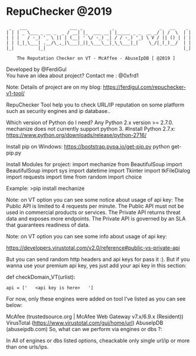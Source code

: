 # RepuChecker @2019


	 _   ___                ___ _           _                 _   __    _ 
	| | | _ \___ _ __ _  _ / __| |_  ___ __| |_____ _ _  __ _/ | /  \  | |
	| | |   / -_) '_ \ || | (__| ' \/ -_) _| / / -_) '_| \ V / || () | | |
	| | |_|_\___| .__/\_,_|\___|_||_\___\__|_\_\___|_|    \_/|_(_)__/  | |
	|_|         |_|                                                    |_|
		
		The Reputation Checker on VT - McAffee - AbuseIpDB [ @2019 ]

Developed by @FerdiGul  
You have an idea about project? Contact me : @0xfrd1

Note: Details of project are on my blog: https://ferdigul.com/repuchecker-v1-tool/

RepuChecker Tool help you to check URL/IP reputation on some platform such as security engines and ip database..




Which version of Python do I need?
Any Python 2.x version >= 2.7.0. mechanize does not currently support python 3.
#Install Python 2.7.x: https://www.python.org/downloads/release/python-2716/


Install pip on Windows:
	https://bootstrap.pypa.io/get-pip.py
	python get-pip.py
	

Install Modules for project:
	import mechanize
	from BeautifulSoup import BeautifulSoup
	import sys
	import datetime
	import Tkinter
	import tkFileDialog
	import requests
	import time
	from random import choice
	
Example: >pip install mechanize

Note: on VT option you can see some notice about usage of api key: 
	The Public API is limited to 4 requests per minute.
	The Public API must not be used in commercial products or services.
	The Private API returns 
	threat data and exposes more endpoints.
	The Private API is governed by an SLA that guarantees readiness of data.
	

Note: on VT option you can see some info about usage of api key: 

https://developers.virustotal.com/v2.0/reference#public-vs-private-api

But you can send random http headers and api keys for pass it :). But if you wanna use your premium api key, yes just add your api key in this section:

def checkDomain_VT(urlist):

	api = ['   <api key is here>   ']

For now, only these engines were added on tool I’ve listed as you can see below:

McAfee (trustedsource.org | McAfee Web Gateway v7.x/6.9.x (Resident))
VirusTotal (https://www.virustotal.com/gui/home/url)
AbuseIpDB (abuseipdb.com)
So, what can we perform via engines or dbs ?:

In All of engines or dbs listed options, cheackable only single url/ip or more than one urls/ips.
